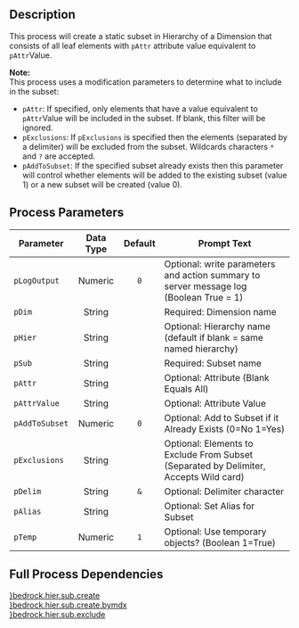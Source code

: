 ## Description
   
 This process will create a static subset in Hierarchy of a Dimension that consists of all  leaf elements with `pAttr` attribute value equivalent to `pAttr`Value.  
     
**Note:**     
 This process uses a modification parameters to determine what to include in the subset:  
 - `pAttr`: If specified, only elements that have a value equivalent to `pAttr`Value will be included           in the subset. If blank, this filter will be ignored.  
 - `pExclusions`: If `pExclusions` is specified then the elements (separated by a delimiter) will be                 excluded from the subset. Wildcards characters `*` and `?` are accepted.  
 - `pAddToSubset`: If the specified subset already exists then this parameter will control whether elements will                  be added to the existing subset (value 1) or a new subset will be created (value 0).  
## Process Parameters
  
|Parameter|Data Type|Default|Prompt Text|
  |---|:-:|:-:|---|
  |`pLogOutput`|Numeric|`0`|Optional: write parameters and action summary to server message log (Boolean True = 1)|
  |`pDim`|String||Required: Dimension name|
  |`pHier`|String||Optional: Hierarchy name (default if blank = same named hierarchy)|
  |`pSub`|String||Required: Subset name|
  |`pAttr`|String||Optional: Attribute (Blank Equals All)|
  |`pAttrValue`|String||Optional: Attribute Value|
  |`pAddToSubset`|Numeric|`0`|Optional: Add to Subset if it Already Exists (0=No 1=Yes)|
  |`pExclusions`|String||Optional: Elements to Exclude From Subset (Separated by Delimiter, Accepts Wild card)|
  |`pDelim`|String|`&`|Optional: Delimiter character|
  |`pAlias`|String||Optional: Set Alias for Subset|
  |`pTemp`|Numeric|`1`|Optional: Use temporary objects? (Boolean 1=True)|
  ## Full Process Dependencies
[}bedrock.hier.sub.create](}bedrock.hier.sub.create)  
[}bedrock.hier.sub.create.bymdx](}bedrock.hier.sub.create.bymdx)  
[}bedrock.hier.sub.exclude](}bedrock.hier.sub.exclude)  
